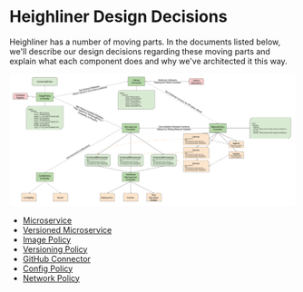 # Heighliner Design Decisions

Heighliner has a number of moving parts. In the documents listed below, we'll
describe our design decisions regarding these moving parts and explain what each
component does and why we've architected it this way.

![Heighliner Architectural Overview](overview.png)

- [Microservice](./microservice.md)
- [Versioned Microservice](./versioned-microservice.md)
- [Image Policy](./image-policy.md)
- [Versioning Policy](./versioning-policy.md)
- [GitHub Connector](./github-connector.md)
- [Config Policy](./config-policy.md)
- [Network Policy](./network-policy.md)

